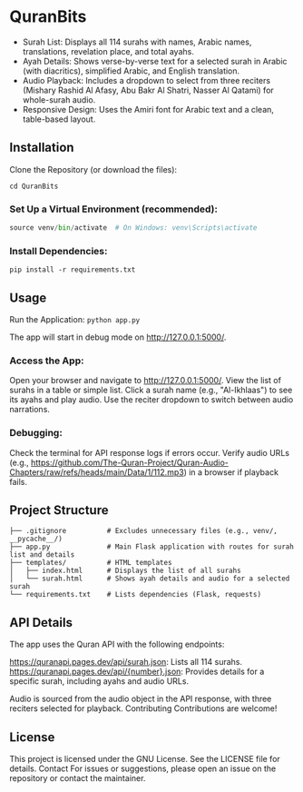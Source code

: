# QuranBits

- Surah List: Displays all 114 surahs with names, Arabic names, translations, revelation place, and total ayahs.
- Ayah Details: Shows verse-by-verse text for a selected surah in Arabic (with diacritics), simplified Arabic, and English translation.
- Audio Playback: Includes a dropdown to select from three reciters (Mishary Rashid Al Afasy, Abu Bakr Al Shatri, Nasser Al Qatami) for whole-surah audio.
- Responsive Design: Uses the Amiri font for Arabic text and a clean, table-based layout.

## Installation

Clone the Repository (or download the files):
```git clone https://github.com/ztsmhmd/QuranBits.git
cd QuranBits
```

### Set Up a Virtual Environment (recommended):
```python -m venv venv
source venv/bin/activate  # On Windows: venv\Scripts\activate
```

### Install Dependencies:
``pip install -r requirements.txt``



## Usage

Run the Application:
``python app.py``

The app will start in debug mode on http://127.0.0.1:5000/.

### Access the App:

Open your browser and navigate to http://127.0.0.1:5000/.
View the list of surahs in a table or simple list.
Click a surah name (e.g., "Al-Ikhlaas") to see its ayahs and play audio.
Use the reciter dropdown to switch between audio narrations.


### Debugging:

Check the terminal for API response logs if errors occur.
Verify audio URLs (e.g., https://github.com/The-Quran-Project/Quran-Audio-Chapters/raw/refs/heads/main/Data/1/112.mp3) in a browser if playback fails.



## Project Structure

```quran_app/
├── .gitignore          # Excludes unnecessary files (e.g., venv/, __pycache__/)
├── app.py              # Main Flask application with routes for surah list and details
├── templates/          # HTML templates
│   ├── index.html      # Displays the list of all surahs
│   └── surah.html      # Shows ayah details and audio for a selected surah
└── requirements.txt    # Lists dependencies (Flask, requests)
```

## API Details
The app uses the Quran API with the following endpoints:

https://quranapi.pages.dev/api/surah.json: Lists all 114 surahs.
https://quranapi.pages.dev/api/{number}.json: Provides details for a specific surah, including ayahs and audio URLs.

Audio is sourced from the audio object in the API response, with three reciters selected for playback.
Contributing
Contributions are welcome!

## License
This project is licensed under the GNU License. See the LICENSE file for details.
Contact
For issues or suggestions, please open an issue on the repository or contact the maintainer.